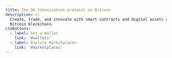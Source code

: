 ```yaml
---
title: The OG tokenization protocol on Bitcoin
description: >-
  Create, trade, and innovate with smart contracts and digital assets on the
  Bitcoin blockchain.
ctaButtons:
  - label: Get a Wallet
    link: '#wallets'
  - label: Explore Marketplaces
    link: '#marketplaces'
---
```


